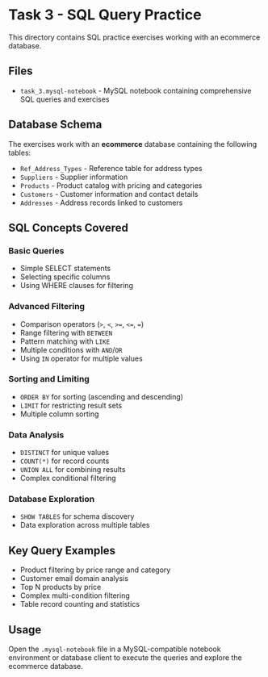 # Task 3 - SQL Query Practice

This directory contains SQL practice exercises working with an ecommerce database.

## Files

- `task_3.mysql-notebook` - MySQL notebook containing comprehensive SQL queries and exercises

## Database Schema

The exercises work with an **ecommerce** database containing the following tables:

- `Ref_Address_Types` - Reference table for address types
- `Suppliers` - Supplier information
- `Products` - Product catalog with pricing and categories
- `Customers` - Customer information and contact details
- `Addresses` - Address records linked to customers

## SQL Concepts Covered

### Basic Queries
- Simple SELECT statements
- Selecting specific columns
- Using WHERE clauses for filtering

### Advanced Filtering
- Comparison operators (`>`, `<`, `>=`, `<=`, `=`)
- Range filtering with `BETWEEN`
- Pattern matching with `LIKE`
- Multiple conditions with `AND`/`OR`
- Using `IN` operator for multiple values

### Sorting and Limiting
- `ORDER BY` for sorting (ascending and descending)
- `LIMIT` for restricting result sets
- Multiple column sorting

### Data Analysis
- `DISTINCT` for unique values
- `COUNT(*)` for record counts
- `UNION ALL` for combining results
- Complex conditional filtering

### Database Exploration
- `SHOW TABLES` for schema discovery
- Data exploration across multiple tables

## Key Query Examples

- Product filtering by price range and category
- Customer email domain analysis
- Top N products by price
- Complex multi-condition filtering
- Table record counting and statistics

## Usage

Open the `.mysql-notebook` file in a MySQL-compatible notebook environment or database client to execute the queries and explore the ecommerce database.